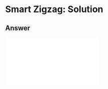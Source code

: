 # Smart Zigzag: Solution

## Answer

<iframe class="u-pad-embed" src="../pads/smart-zigzag-solution/embed/" frameborder="0"></iframe>
